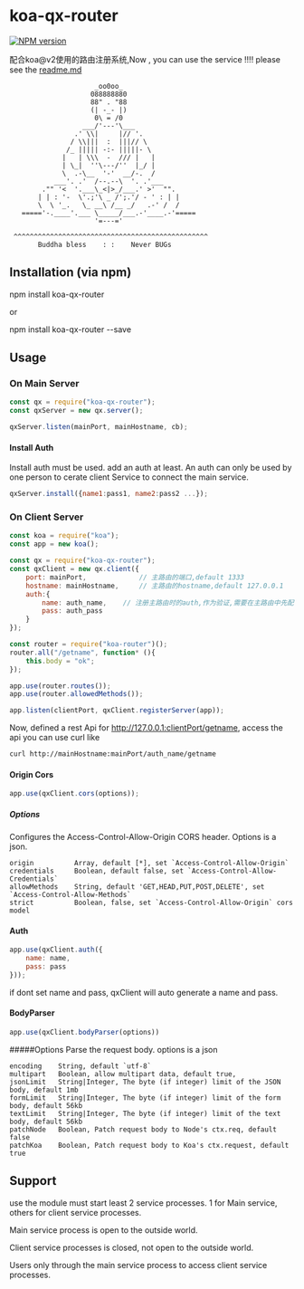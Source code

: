 # koa-qx-router
[![NPM version][npm-image]][npm-url]

配合koa@v2使用的路由注册系统,Now , you can use the service !!!! please see the [readme.md](https://github.com/xuezier/koa-qx-router/blob/master/readme.md)

                         _oo0oo_
                        088888880
                        88" . "88
                        (| -_- |)
                         0\ = /0
                      ___/'---'\___
                    .' \\|     |// '.
                   / \\|||  :  |||// \
                  /_ ||||| -:- |||||- \
                 |   | \\\  -  /// |   |
                 | \_|  ''\---/''  |_/ |
                 \  .-\__  '-'  __/-.  /
               ___'. .'  /--.--\  '. .'___
            ."" '<  '.___\_<|>_/___.' >'  "".
           | | : '-  \'.;'\ _ /';.'/ - ' : | |
           \  \ '_.   \_ __\ /__ _/   .-' /  /
       ====='-.____'.___ \_____/___.-'____.-'=====
                         '=---='

     ^^^^^^^^^^^^^^^^^^^^^^^^^^^^^^^^^^^^^^^^^^^^^^^^
           Buddha bless    : :    Never BUGs


## Installation (via npm)
npm install koa-qx-router

or

npm install koa-qx-router --save

## Usage
### On Main Server
````javascript
const qx = require("koa-qx-router");
const qxServer = new qx.server();

qxServer.listen(mainPort, mainHostname, cb);
````

#### Install Auth
Install auth must be used. add an auth at least. An auth can only be used by one person to cerate client Service to connect the main service.
````javascript
qxServer.install({name1:pass1, name2:pass2 ...});
````

### On Client Server
````javascript
const koa = require("koa");
const app = new koa();

const qx = require("koa-qx-router");
const qxClient = new qx.client({
    port: mainPort,             // 主路由的端口,default 1333
    hostname: mainHostname,     // 主路由的hostname,default 127.0.0.1
    auth:{
        name: auth_name,    // 注册主路由时的auth,作为验证,需要在主路由中先配置此项
        pass: auth_pass
    }
});

const router = require("koa-router")();
router.all("/getname", function* (){
    this.body = "ok";
});

app.use(router.routes());
app.use(router.allowedMethods());

app.listen(clientPort, qxClient.registerServer(app));
````
Now, defined a rest Api for http://127.0.0.1:clientPort/getname, access the api you can use curl like
````bash
curl http://mainHostname:mainPort/auth_name/getname
````

#### Origin Cors
````javascript
app.use(qxClient.cors(options));
````
##### Options
Configures the Access-Control-Allow-Origin CORS header.
Options is a json.

    origin          Array, default [*], set `Access-Control-Allow-Origin`
    credentials     Boolean, default false, set `Access-Control-Allow-Credentials`
    allowMethods    String, default 'GET,HEAD,PUT,POST,DELETE', set `Access-Control-Allow-Methods`
    strict          Boolean, false, set `Access-Control-Allow-Origin` cors model


#### Auth
````javascript
app.use(qxClient.auth({
    name: name,
    pass: pass
}));
````
if dont set name and pass, qxClient will auto generate a name and pass.


#### BodyParser
````javascript
app.use(qxClient.bodyParser(options))
````
#####Options
Parse the request body. options is a json
    
    encoding    String, default `utf-8`
    multipart   Boolean, allow multipart data, default true,
    jsonLimit   String|Integer, The byte (if integer) limit of the JSON body, default 1mb
    formLimit   String|Integer, The byte (if integer) limit of the form body, default 56kb
    textLimit   String|Integer, The byte (if integer) limit of the text body, default 56kb
    patchNode   Boolean, Patch request body to Node's ctx.req, default false
    patchKoa    Boolean, Patch request body to Koa's ctx.request, default true

## Support
use the module must start least 2 service processes. 1 for Main service, others for client service processes.

Main service process is open to the outside world.

Client service processes is closed, not open to the outside world. 

Users only through the main service process to access client service processes.



[npm-image]: https://img.shields.io/npm/v/koa-qx-router.svg?style=flat-square
[npm-url]: https://www.npmjs.com/package/koa-qx-router
